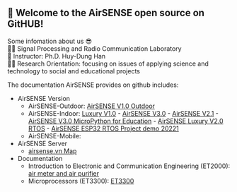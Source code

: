 ## 🤗 Welcome to the **AirSENSE** open source on GitHUB!  
Some infomation about us 😎  
🙋‍♀️ Signal Processing and Radio Communication Laboratory  
🧙 Instructor: Ph.D. Huy-Dung Han  
👩‍💻 Research Orientation: focusing on issues of applying science and technology to social and educational projects  

The documentation AirSENSE provides on github includes:
* AirSENSE Version
  * AirSENSE-Outdoor: [AirSENSE V1.0 Outdoor](https://github.com/Air-SENSE/AirSENSE-V1.0-Outdoor)
  * AirSENSE-Indoor: [Luxury V1.0](https://github.com/Air-SENSE/AirSENSE-Luxury) - [AirSENSE V3.0](https://github.com/Air-SENSE/AirSENSE-V3.0) - [AirSENSE V2.1](https://github.com/Air-SENSE/AirSENSE-V2.1) - [AirSENSE V3.0 MicroPython for Education](https://github.com/Air-SENSE/AirSENSE-Indoor-MicroPython-V1) - [AirSENSE Luxury V2.0 RTOS](https://github.com/Air-SENSE/AirSENSE_Luxury_RTOS_V2.0) - [AirSENSE ESP32 RTOS Project demo 20221](https://github.com/Air-SENSE/AirSENSE-ESP32-RTOS)
  * AirSENSE-Mobile: 
* AirSENSE Server
  * [airsense.vn Map](http://airsense.vn/)
* Documentation
  * Introduction to Electronic and Communication Engineering (ET2000): [air meter and air purifier](https://github.com/Air-SENSE/ET2000-HUST-20191) 
  * Microprocessors (ET3300): [ET3300](https://github.com/Air-SENSE/ET3300-Microprocessors) 
